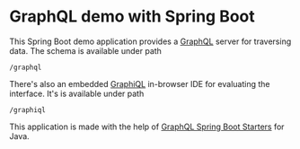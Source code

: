 # GraphQL demo with Spring Boot

This Spring Boot demo application provides a [GraphQL](http://graphql.org) server for traversing data.
The schema is available under path

    /graphql

There's also an embedded [GraphiQL](https://github.com/graphql/graphiql) in-browser IDE for evaluating the interface.
It's is available under path

    /graphiql

This application is made with the help of [GraphQL Spring Boot Starters](https://github.com/graphql-java/graphql-spring-boot) for Java.

